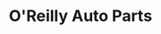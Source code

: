 ---
title: "O'Reilly Auto Parts"
url: /san-antonio/oreilly-auto-parts-south-new-braunfels-avenue/
shop: Autoteile
---